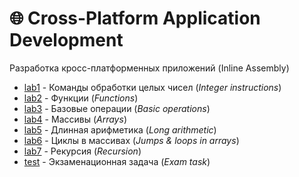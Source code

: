 # 🌐 Cross-Platform Application Development
Разработка кросс-платформенных приложений (Inline Assembly) 

- [lab1](https://github.com/TemaBlag/BSU/tree/main/machine_oriented/lab1) - Команды обработки целых чисел (_Integer instructions_)
- [lab2](https://github.com/TemaBlag/BSU/tree/main/machine_oriented/lab2) - Функции (_Functions_)
- [lab3](https://github.com/TemaBlag/BSU/tree/main/machine_oriented/lab3) - Базовые операции (_Basic operations_)
- [lab4](https://github.com/TemaBlag/BSU/tree/main/machine_oriented/lab4) - Массивы (_Arrays_)
- [lab5](https://github.com/TemaBlag/BSU/tree/main/machine_oriented/lab5) - Длинная арифметика (_Long arithmetic_)
- [lab6](https://github.com/TemaBlag/BSU/tree/main/machine_oriented/lab6) - Циклы в массивах (_Jumps & loops in arrays_)
- [lab7](https://github.com/TemaBlag/BSU/tree/main/machine_oriented/lab7) - Рекурсия (_Recursion_)
- [test](https://github.com/TemaBlag/BSU/tree/main/machine_oriented/test) - Экзаменационная задача (_Exam task_)
